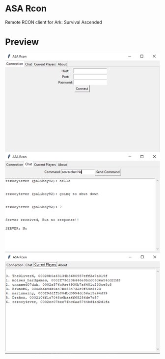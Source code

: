 # ASA Rcon
 Remote RCON client for Ark: Survival Ascended

# Preview
![Connection Tab](/preview/connection.png)
![Chat Tab](/preview/serverchat.png)
![Playerlist Tab](/preview/playerlist.png)